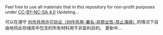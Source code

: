 Feel free to use all materials that in this repository for non-profit purposes under [CC-BY-NC-SA 4.0](https://creativecommons.org/licenses/by-nc-sa/4.0)
Updating...




可以在遵守 [创作共用许可协议（创作共用-署名-非商业性-禁止演绎）](https://creativecommons.org/licenses/by-nc-sa/4.0)的情况下自由地将此存储库中包含的所有材料用于非盈利目的。
更新中...
